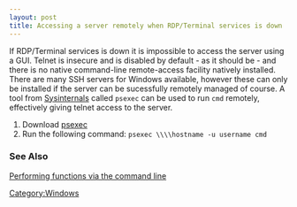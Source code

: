 ```yaml
---
layout: post 
title: Accessing a server remotely when RDP/Terminal services is down
---
```


If RDP/Terminal services is down it is impossible to access the server
using a GUI. Telnet is insecure and is disabled by default - as it
should be - and there is no native command-line remote-access facility
natively installed. There are many SSH servers for Windows available,
however these can only be installed if the server can be sucessfully
remotely managed of course. A tool from
[Sysinternals](http://www.sysinternals.com) called `psexec` can be used
to run `cmd` remotely, effectively giving telnet access to the server.

1.  Download
    [psexec](http://technet.microsoft.com/en-us/sysinternals/bb897553.aspx)
2.  Run the following command: `psexec \\\\hostname -u username cmd`

### See Also

[Performing functions via the command
line](Performing_functions_via_the_command_line "wikilink")

[Category:Windows](Category:Windows "wikilink")
